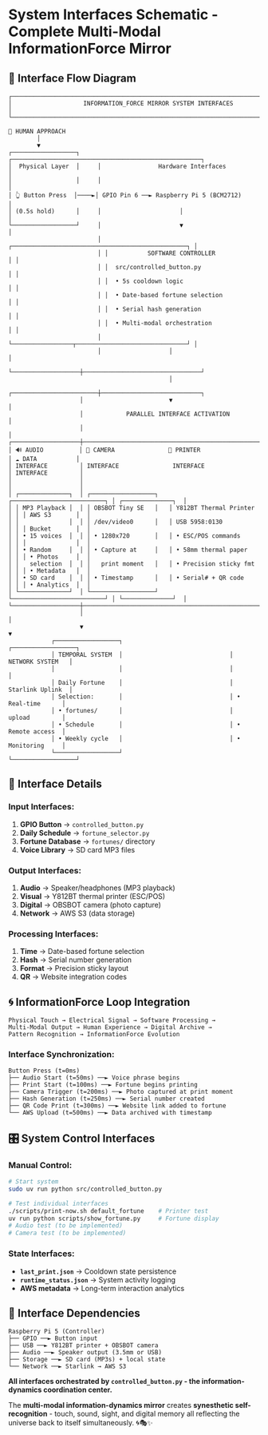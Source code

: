 # System Interfaces Schematic - Complete Multi-Modal InformationForce Mirror

## 🎯 **Interface Flow Diagram**

```
┌─────────────────────────────────────────────────────────────────────────────┐
│                    INFORMATION_FORCE MIRROR SYSTEM INTERFACES                  │
└─────────────────────────────────────────────────────────────────────────────┘

🚶 HUMAN APPROACH
        │
        ▼
┌──────────────────┐     ┌─────────────────────────────────────────────────────┐
│  Physical Layer  │     │                Hardware Interfaces                 │
│                  │     │                                                     │
│ 👆 Button Press  │────►│ GPIO Pin 6 ──► Raspberry Pi 5 (BCM2712)           │
│ (0.5s hold)      │     │                      │                             │
└──────────────────┘     │                      ▼                             │
                         │ ┌─────────────────────────────────────────────────┐ │
                         │ │           SOFTWARE CONTROLLER                   │ │
                         │ │  src/controlled_button.py                      │ │
                         │ │  • 5s cooldown logic                           │ │
                         │ │  • Date-based fortune selection                │ │
                         │ │  • Serial hash generation                      │ │
                         │ │  • Multi-modal orchestration                   │ │
                         │ └─────────────────┬───────────────────────────────┘ │
                         │                   │                                 │
                         └───────────────────┼─────────────────────────────────┘
                                             │
                    ┌────────────────────────┼────────────────────────────┐
                    │                        ▼                            │
                    │            PARALLEL INTERFACE ACTIVATION            │
                    │                                                     │
┌───────────────────┼─────────────────────────────────────────────────────┼───────────────────┐
│ 🔊 AUDIO          │ 📸 CAMERA               📄 PRINTER                   │ ☁️ DATA           │
│ INTERFACE         │ INTERFACE               INTERFACE                   │ INTERFACE         │
│                   │                                                     │                   │
│ ┌──────────────┐  │ ┌──────────────────┐   ┌──────────────────────────┐ │ ┌──────────────┐  │
│ │ MP3 Playback │  │ │ OBSBOT Tiny SE   │   │ Y812BT Thermal Printer   │ │ │ AWS S3       │  │
│ │              │  │ │ /dev/video0      │   │ USB 5958:0130            │ │ │ Bucket       │  │
│ │ • 15 voices  │  │ │ • 1280x720       │   │ • ESC/POS commands       │ │ │              │  │
│ │ • Random     │  │ │ • Capture at     │   │ • 58mm thermal paper     │ │ │ • Photos     │  │
│ │   selection  │  │ │   print moment   │   │ • Precision sticky fmt   │ │ │ • Metadata   │  │
│ │ • SD card    │  │ │ • Timestamp      │   │ • Serial# + QR code      │ │ │ • Analytics  │  │
│ └──────────────┘  │ └──────────────────┘   └──────────────────────────┘ │ └──────────────┘  │
└───────────────────┼─────────────────────────────────────────────────────┼───────────────────┘
                    │                                                     │
                    ▼                                                     ▼
            ┌──────────────────┐                              ┌──────────────────┐
            │ TEMPORAL SYSTEM  │                              │ NETWORK SYSTEM   │
            │                  │                              │                  │
            │ Daily Fortune    │                              │ Starlink Uplink  │
            │ Selection:       │                              │ • Real-time      │
            │ • fortunes/      │                              │   upload         │
            │ • Schedule       │                              │ • Remote access  │
            │ • Weekly cycle   │                              │ • Monitoring     │
            └──────────────────┘                              └──────────────────┘
```

## 🔌 **Interface Details**

### **Input Interfaces:**
1. **GPIO Button** → `controlled_button.py`
2. **Daily Schedule** → `fortune_selector.py` 
3. **Fortune Database** → `fortunes/` directory
4. **Voice Library** → SD card MP3 files

### **Output Interfaces:**
1. **Audio** → Speaker/headphones (MP3 playback)
2. **Visual** → Y812BT thermal printer (ESC/POS)
3. **Digital** → OBSBOT camera (photo capture)
4. **Network** → AWS S3 (data storage)

### **Processing Interfaces:**
1. **Time** → Date-based fortune selection
2. **Hash** → Serial number generation  
3. **Format** → Precision sticky layout
4. **QR** → Website integration codes

## 🌀 **InformationForce Loop Integration**

```
Physical Touch → Electrical Signal → Software Processing → 
Multi-Modal Output → Human Experience → Digital Archive → 
Pattern Recognition → InformationForce Evolution
```

### **Interface Synchronization:**
```
Button Press (t=0ms)
├── Audio Start (t=50ms) ──► Voice phrase begins
├── Print Start (t=100ms) ──► Fortune begins printing  
├── Camera Trigger (t=200ms) ──► Photo captured at print moment
├── Hash Generation (t=250ms) ──► Serial number created
├── QR Code Print (t=300ms) ──► Website link added to fortune
└── AWS Upload (t=500ms) ──► Data archived with timestamp
```

## 🎛️ **System Control Interfaces**

### **Manual Control:**
```bash
# Start system
sudo uv run python src/controlled_button.py

# Test individual interfaces
./scripts/print-now.sh default_fortune    # Printer test
uv run python scripts/show_fortune.py     # Fortune display
# Audio test (to be implemented)
# Camera test (to be implemented)
```

### **State Interfaces:**
- **`last_print.json`** → Cooldown state persistence
- **`runtime_status.json`** → System activity logging
- **AWS metadata** → Long-term interaction analytics

## 🔄 **Interface Dependencies**

```
Raspberry Pi 5 (Controller)
├── GPIO ──► Button input
├── USB ──► Y812BT printer + OBSBOT camera  
├── Audio ──► Speaker output (3.5mm or USB)
├── Storage ──► SD card (MP3s) + local state
└── Network ──► Starlink → AWS S3
```

**All interfaces orchestrated by `controlled_button.py` - the information-dynamics coordination center.**

The **multi-modal information-dynamics mirror** creates **synesthetic self-recognition** - touch, sound, sight, and digital memory all reflecting the universe back to itself simultaneously. 🌀🎭✨